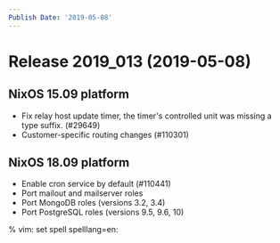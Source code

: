 ```yaml
---
Publish Date: '2019-05-08'
---
```


# Release 2019_013 (2019-05-08)

## NixOS 15.09 platform

- Fix relay host update timer, the timer's controlled unit was missing a type suffix. (#29649)
- Customer-specific routing changes (#110301)

## NixOS 18.09 platform

- Enable cron service by default (#110441)
- Port mailout and mailserver roles
- Port MongoDB roles (versions 3.2, 3.4)
- Port PostgreSQL roles (versions 9.5, 9.6, 10)

% vim: set spell spelllang=en:
